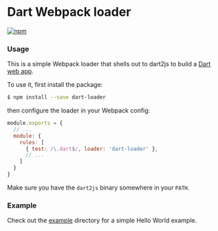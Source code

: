 # Dart Webpack loader

[![npm](https://img.shields.io/npm/v/dart-loader.svg)](https://www.npmjs.com/package/dart-loader)

### Usage

This is a simple Webpack loader that shells out to dart2js to build a [Dart web app](https://webdev.dartlang.org/).

To use it, first install the package:

```bash
$ npm install --save dart-loader
```

then configure the loader in your Webpack config:

```js
module.exports = {
  // ...
  module: {
    rules: [
      { test: /\.dart$/, loader: 'dart-loader' },
      // ...
    ]
  }
}
```

Make sure you have the `dart2js` binary somewhere in your `PATH`.

### Example

Check out the [example](example) directory for a simple Hello World example.
